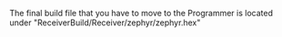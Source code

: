 The final build file that you have to move to the Programmer is located under "ReceiverBuild/Receiver/zephyr/zephyr.hex"
